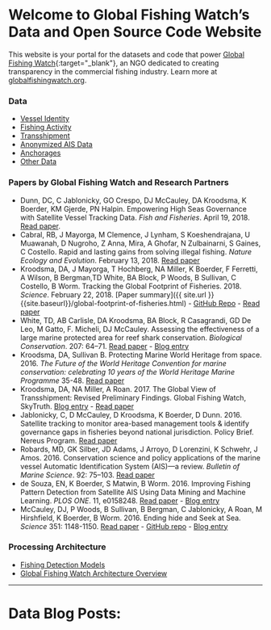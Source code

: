 # Welcome to Global Fishing Watch’s Data and Open Source Code Website

This website is your portal for the datasets and code that power [Global Fishing Watch](http://globalfishingwatch.org){:target="_blank"}, an NGO dedicated to creating transparency in the commercial fishing industry. Learn more at [globalfishingwatch.org](http://globalfishingwatch.org).


### Data
 - [Vessel Identity](vessels.html)
 - [Fishing Activity](effort.html)
 - [Transshipment](transshipment.html)
 - [Anonymized AIS Data](anonymized.html)
 - [Anchorages](anchorages.html)
 - [Other Data](other.html)

### Papers by Global Fishing Watch and Research Partners
 - Dunn, DC, C Jablonicky, GO Crespo, DJ McCauley, DA Kroodsma, K Boerder, KM Gjerde, PN Halpin. Empowering High Seas Governance with Satellite Vessel Tracking Data. _Fish and Fisheries_. April 19, 2018. [Read paper](https://onlinelibrary.wiley.com/doi/full/10.1111/faf.12285). 
 - Cabral, RB, J Mayorga, M Clemence, J Lynham, S Koeshendrajana, U Muawanah, D Nugroho, Z Anna, Mira, A Ghofar, N Zulbainarni, S Gaines, C Costello. Rapid and lasting gains from solving illegal fishing. _Nature Ecology and Evolution_. February 13, 2018. [Read paper](https://www.nature.com/articles/s41559-018-0499-1)
 - Kroodsma, DA, J Mayorga, T Hochberg,  NA Miller, K Boerder, F Ferretti, A Wilson, B Bergman,TD White, BA Block, P Woods, B Sullivan, C Costello, B Worm. Tracking the Global Footprint of Fisheries. 2018. _Science_. February 22, 2018. [Paper summary]({{ site.url }}{{site.baseurl}}/global-footprint-of-fisheries.html) - [GitHub Repo](https://github.com/GlobalFishingWatch/Global-Footprint-of-Fisheries) - [Read paper](http://science.sciencemag.org/content/359/6378/904)
 - White, TD, AB Carlisle, DA Kroodsma, BA Block, R Casagrandi, GD De Leo, M Gatto, F. Micheli, DJ McCauley. Assessing the effectiveness of a large marine protected area for reef shark conservation. _Biological Conservation_. 207: 64–71. [Read paper](http://www.sciencedirect.com/science/article/pii/S0006320717300678) - [Blog entry](http://globalfishingwatch.org/media-kit/tracking-fishing-vessels-sharks-reveals-protection-large-mobile-animals/)
 - Kroodsma, DA, Sullivan B. Protecting Marine World Heritage from space. 2016. _The Future of the World Heritage Convention for marine conservation: celebrating 10 years of the World Heritage Marine Programme_ 35-48. [Read paper](http://unesdoc.unesco.org/images/0024/002468/246839e.pdf)
 - Kroodsma, DA, NA Miller, A Roan. 2017. The Global View of Transshipment: Revised Preliminary Findings. Global Fishing Watch, SkyTruth. [Blog entry](http://globalfishingwatch.org/initiatives/transshipment-success/report-first-global-view-transshipment-sea/) - [Read paper](http://globalfishingwatch.org/wp-content/uploads/GlobalViewOfTransshipment_Aug2017.pdf)
 - Jablonicky, C, D McCauley, D Kroodsma, K Boerder, D Dunn. 2016. Satellite tracking to monitor area-based management tools & identify governance gaps in fisheries beyond national jurisdiction. Policy Brief. Nereus Program. [Read paper](http://www.nereusprogram.org/policy-brief-bbnj-global-fishing-watch/)
 - Robards, MD, GK Silber, JD Adams, J Arroyo, D Lorenzini, K Schwehr, J Amos. 2016. Conservation science and policy applications of the marine vessel Automatic Identification System (AIS)—a review. _Bulletin of Marine Science_. 92: 75–103. [Read paper](http://vislab-ccom.unh.edu/~schwehr/papers/2016-RobardsEtAl-AIS-conservation.pdf)
 - de Souza, EN, K Boerder, S Matwin, B Worm. 2016. Improving Fishing Pattern Detection from Satellite AIS Using Data Mining and Machine Learning. _PLOS ONE_. 11, e0158248. [Read paper](http://journals.plos.org/plosone/article?id=10.1371%2Fjournal.pone.0158248) - [Blog entry](http://globalfishingwatch.org/research/partner/scientists-develop-precise-methods-to-identify-and-measure-three-very-different-types-of-fishing-activity/)
 - McCauley, DJ, P Woods, B Sullivan, B Bergman, C Jablonicky, A Roan, M Hirshfield, K Boerder, B Worm. 2016. Ending hide and Seek at Sea. _Science_ 351: 1148-1150. [Read paper](http://science.sciencemag.org/content/351/6278/1148) - [GitHub repo](https://github.com/GlobalFishingWatch/Policy-forum-McCauley-etal-2016-SM) - [Blog entry](http://globalfishingwatch.org/explainers/map/ending-hide-seek-at-sea-global-fishing-watch-in-science/)

### Processing Architecture
 - [Fishing Detection Models](fishing.html)
 - [Global Fishing Watch Architecture Overview](architecture.html)


--------------

# Data Blog Posts:
